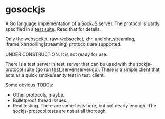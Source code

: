gosockjs
========

A Go language implementation of a [SockJS](https://github.com/sockjs/sockjs-client) server.
The protocol is partly specified in a [test suite](https://github.com/sockjs/sockjs-protocol/blob/master/sockjs-protocol-0.3.py). Read that for details.

Only the websocket, raw-websocket, xhr, and xhr_streaming, iframe_xhr(polling|streaming) protocols are supported.

UNDER CONSTRUCTION. It is not ready for use.

There is a test server in test_server that can be used with the sockjs-protocol suite (go run test_server/server.go). There is a simple client that acts as a quick smoke/sanity test in test_client.

Some obvious TODOs:
* Other protocols, maybe.
* Bulletproof thread issues.
* Real testing. There are some tests here, but not nearly enough. The sockjs-protocol tests are not at all thorough.
